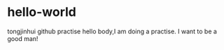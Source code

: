 # hello-world
tongjinhui github  practise 
hello body,I am doing a practise.
I want to be a good man!
